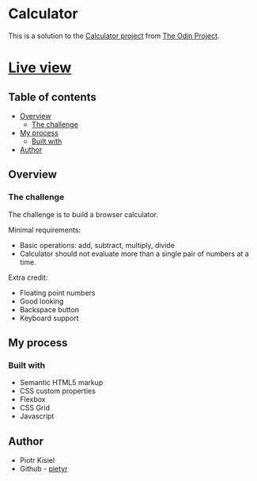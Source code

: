 # Calculator

This is a solution to the [Calculator project](https://www.theodinproject.com/lessons/foundations-calculator) from [The Odin Project](https://www.theodinproject.com).

# [Live view](https://pietyr.github.io/calculator/)

## Table of contents

-   [Overview](#overview)
    -   [The challenge](#the-challenge)
-   [My process](#my-process)
    -   [Built with](#built-with)
-   [Author](#author)

## Overview

### The challenge

The challenge is to build a browser calculator.

Minimal requirements:

-   Basic operations: add, subtract, multiply, divide
-   Calculator should not evaluate more than a single pair of numbers at a time.

Extra credit:

-   Floating point numbers
-   Good looking
-   Backspace button
-   Keyboard support

## My process

### Built with

-   Semantic HTML5 markup
-   CSS custom properties
-   Flexbox
-   CSS Grid
-   Javascript

## Author

-   Piotr Kisiel
-   Github - [pietyr](https://github.com/pietyr)
